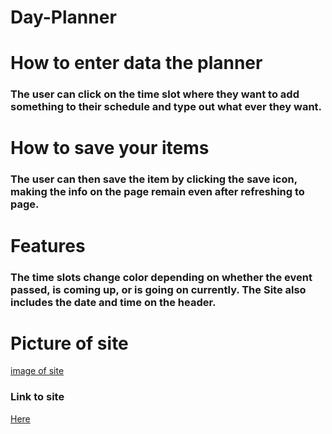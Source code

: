 # Day-Planner
# How to enter data the planner
### The user can click on the time slot where they want to add something to their schedule and type out what ever they want.
# How to save your items
### The user can then save the item by clicking the save icon, making the info on the page remain even after refreshing to page.
# Features
### The time slots change color depending on whether the event passed, is coming up, or is going on currently. The Site also includes the date and time on the header.
# Picture of site
[image of site](./assets/images/Capture.PNG)

### Link to site
[Here](https://mwalbyy.github.io/Day-Planner/)

